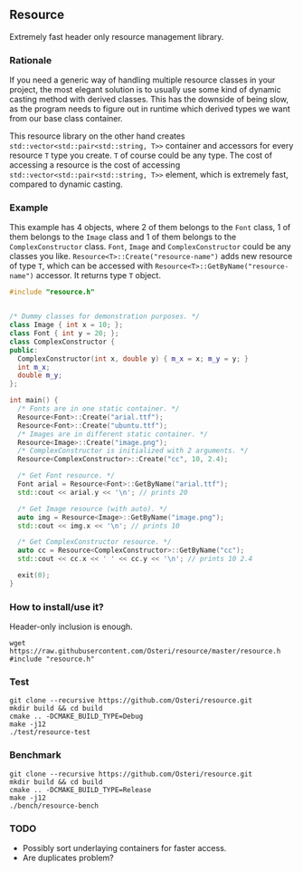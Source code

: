 ## Resource
Extremely fast header only resource management library.

### Rationale
If you need a generic way of handling multiple resource classes in your project, the most elegant solution is to usually use some kind of dynamic casting method with derived classes. This has the downside of being slow, as the program needs to figure out in runtime which derived types we want from our base class container.

This resource library on the other hand creates `std::vector<std::pair<std::string, T>>` container and accessors for every resource `T` type you create. `T` of course could be any type. The cost of accessing a resource is the cost of accessing `std::vector<std::pair<std::string, T>>` element, which is extremely fast, compared to dynamic casting.

### Example

This example has 4 objects, where 2 of them belongs to the `Font` class, 1 of them belongs to the `Image` class and 1 of them belongs to the `ComplexConstructor` class. `Font`, `Image` and `ComplexConstructor` could be any classes you like. `Resource<T>::Create("resource-name")` adds new resource of type `T`, which can be accessed with `Resource<T>::GetByName("resource-name")` accessor. It returns type `T` object.

```cpp
#include "resource.h"


/* Dummy classes for demonstration purposes. */
class Image { int x = 10; };
class Font { int y = 20; };
class ComplexConstructor {
public: 
  ComplexConstructor(int x, double y) { m_x = x; m_y = y; }
  int m_x;
  double m_y;
};

int main() {
  /* Fonts are in one static container. */
  Resource<Font>::Create("arial.ttf");
  Resource<Font>::Create("ubuntu.ttf");
  /* Images are in different static container. */
  Resource<Image>::Create("image.png");
  /* ComplexConstructor is initialized with 2 arguments. */
  Resource<ComplexConstructor>::Create("cc", 10, 2.4);

  /* Get Font resource. */
  Font arial = Resource<Font>::GetByName("arial.ttf");
  std::cout << arial.y << '\n'; // prints 20

  /* Get Image resource (with auto). */
  auto img = Resource<Image>::GetByName("image.png");
  std::cout << img.x << '\n'; // prints 10

  /* Get ComplexConstructor resource. */
  auto cc = Resource<ComplexConstructor>::GetByName("cc");
  std::cout << cc.x << ' ' << cc.y << '\n'; // prints 10 2.4

  exit(0);
}
```

### How to install/use it?
Header-only inclusion is enough.

```
wget https://raw.githubusercontent.com/Osteri/resource/master/resource.h
#include "resource.h"
```

### Test

```
git clone --recursive https://github.com/Osteri/resource.git
mkdir build && cd build
cmake .. -DCMAKE_BUILD_TYPE=Debug
make -j12
./test/resource-test
```

### Benchmark

```
git clone --recursive https://github.com/Osteri/resource.git
mkdir build && cd build
cmake .. -DCMAKE_BUILD_TYPE=Release
make -j12
./bench/resource-bench
```

### TODO
- Possibly sort underlaying containers for faster access.
- Are duplicates problem?
